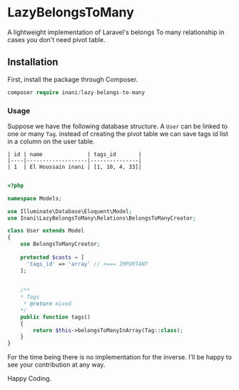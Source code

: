 # LazyBelongsToMany
A lightweight implementation of Laravel's belongs To many relationship in cases you don't need pivot table.

## Installation

First, install the package through Composer.
```php
composer require inani/lazy-belongs-to-many
```

### Usage

Suppose we have the following database structure. A ``User`` can be linked to one or many ``Tag``. instead of creating the pivot table we can save tags id list in a column on the user table.
````
| id | name              | tags_id       |
|----|-------------------|---------------|
| 1  | El Houssain inani | [1, 10, 4, 33]|
````

````php

<?php

namespace Models;

use Illuminate\Database\Eloquent\Model;
use Inani\LazyBelongsToMany\Relations\BelongsToManyCreator;

class User extends Model
{
    use BelongsToManyCreator;
    
    protected $casts = [
      'tags_id' => 'array' // <=== IMPORTANT
    ];
    
    
    /**
    * Tags
     * @return mixed
    */
    public function tags()
    {
        return $this->belongsToManyInArray(Tag::class);
    }
}
````

For the time being there is no implementation for the inverse. I'll be happy to see your contribution at any way.

Happy Coding.


